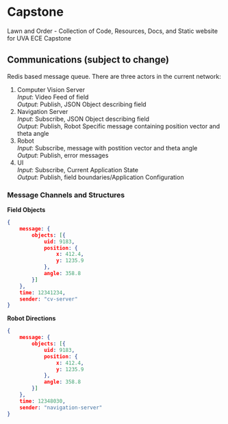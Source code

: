# Capstone
Lawn and Order - Collection of Code, Resources, Docs, and Static website for UVA ECE Capstone


## Communications (subject to change)

Redis based message queue. There are three actors in the current network:  
1. Computer Vision Server  
*Input*: Video Feed of field  
*Output*: Publish, JSON Object describing field  
2. Navigation Server  
*Input*: Subscribe, JSON Object describing field  
*Output*: Publish, Robot Specific message containing position vector and theta angle
3. Robot  
*Input*: Subscribe, message with postition vector and theta angle  
*Output*: Publish, error messages
4. UI  
*Input*: Subscribe, Current Application State  
*Output*: Publish, field boundaries/Application Configuration

### Message Channels and Structures

**Field Objects**  
```JSON
{
    message: {
        objects: [{
            uid: 9183,
            position: {
                x: 412.4,
                y: 1235.9
            },
            angle: 358.8
        }]
    },  
    time: 12341234,
    sender: "cv-server"
}
```

**Robot Directions**  
```JSON
{
    message: {
        objects: [{
            uid: 9183,
            position: {
                x: 412.4,
                y: 1235.9
            },
            angle: 358.8
        }]
    },  
    time: 12348030,
    sender: "navigation-server"
}
```